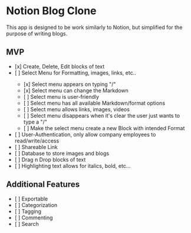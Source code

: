# Notion Blog Clone

This app is designed to be work similarly to Notion, but simplified for the purpose of writing blogs.

## MVP

<ul>
<li> [x] Create, Delete, Edit blocks of text </li>
<li> [ ] Select Menu for Formatting, images, links, etc..</li>
  <ul>
  <li>[x] Select menu appears on typing "/" </li>
  <li>[x] Select menu can change the Markdown</li>
  <li>[ ] Select menu is user-friendly</li>
  <li>[ ] Select menu has all available Markdown/format options</li>
  <li>[ ] Select menu allows links, images, videos </li>
  <li>[ ] Select menu disappears when it's clear the user just wants to type a "/" </li>
  <li>[ ] Make the select menu create a new Block with intended Format</li>
  </ul>
<li>[ ] User-Authentication, only allow company employees to read/write/access </li>
<li>[ ] Shareable Link </li>
<li>[ ] Database to store images and blogs</li>
<li>[ ] Drag n Drop blocks of text</li>
<li>[ ] Highlighting text allows for italics, bold, etc... </li>
</ul>

## Additional Features

  <ul>
  <li>[ ] Exportable</li>
  <li>[ ] Categorization </li>
  <li>[ ] Tagging</li>
  <li>[ ] Commenting</li>
  <li>[ ] Search </li>
    </ul>
